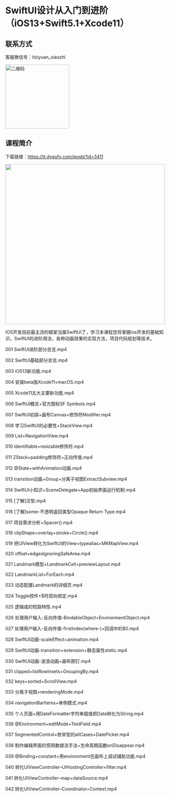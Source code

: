 # SwiftUI设计从入门到进阶（iOS13+Swift5.1+Xcode11）

## 联系方式

客服微信号：itziyuan_xiaozhi

<img src="https://ziyuanyun.oss-cn-guangzhou.aliyuncs.com/common/20240614073449/666b82192834a.jpg" width="200" height="200" alt="二维码">

## 课程简介

下载链接：https://it.dyqufx.com/posts?id=3411

<img src="https://ziyuanyun.oss-cn-guangzhou.aliyuncs.com/yun/20240515185147/664493c357f42.jpg" width="500" alt="">

  IOS开发目前最主流的框架当属SwiftUI了，学习本课程您将掌握ios开发的基础知识，SwiftUI的进阶用法，各种动画效果的实现方法，项目代码规划等技术。

 

 001 SwiftUI进阶部分总览.mp4

 002 SwiftUI基础部分总览.mp4

 003 iOS13新功能.mp4

 004 安装beta版Xcode11+macOS.mp4

 005 Xcode11五大主要新功能.mp4

 006 SwiftUI概览+官方图标SF Symbols.mp4

 007 SwiftUI初探+画布Canvas+修饰符Modifier.mp4

 008 学习SwiftUI的必要性+StackView.mp4

 009 List+NavigationView.mp4

 010 Identifiable+resizable修饰符.mp4

 011 ZStack+padding修饰符+正向传值.mp4

 012 @State+withAnimation动画.mp4

 013 transition动画+Group+分离子视图ExtractSubview.mp4

 014 SwiftUI小知识+SceneDelegate+App初始界面运行机制.mp4

 015 [了解]泛型.mp4

 016 [了解]some-不透明返回类型Opaque Return Type.mp4

 017 项目需求分析+Spacer().mp4

 018 clipShape+overlay+stroke+Circle().mp4

 019 把UIView转化为SwiftUI的View+typealias+MKMapView.mp4

 020 offset+edgesIgnoringSafeArea.mp4

 021 Landmark模型+LandmarkCell+previewLayout.mp4

 022 LandmarkList+ForEach.mp4

 023 动态配置Landmark的详细页.mp4

 024 Toggle控件+$符双向绑定.mp4

 025 逻辑或的短路特性.mp4

 026 处理用户输入-反向传值-BindableObject+EnvironmentObject.mp4

 027 处理用户输入-反向传值-firstIndex(where-)+回调中的$0.mp4

 028 SwiftUI动画-scaleEffect+animation.mp4

 029 SwiftUI动画-transition+extension+静态属性static.mp4

 030 SwiftUI动画-波浪动画+画布图钉.mp4

 031 clipped+listRowInsets+GroupingBy.mp4

 032 keys+sorted+ScrollView.mp4

 033 分离子视图+renderingMode.mp4

 034 navigationBarItems+单例模式.mp4

 035 个人页面+用DateFormatter字符串插值把Date转化为String.mp4

 036 @Environment+editMode+TextField.mp4

 037 SegmentedControl+枚举型的allCases+DatePicker.mp4

 038 制作编辑界面的惯用数据流手法+生命周期函数onDisappear.mp4

 039 @Binding+constant+用environment在画布上调试辅助功能.mp4

 040 转化UIViewController–UIHostingController+filter.mp4

 041 转化UIViewController–map+dataSource.mp4

 042 转化UIViewController–Coordinator+Context.mp4

  